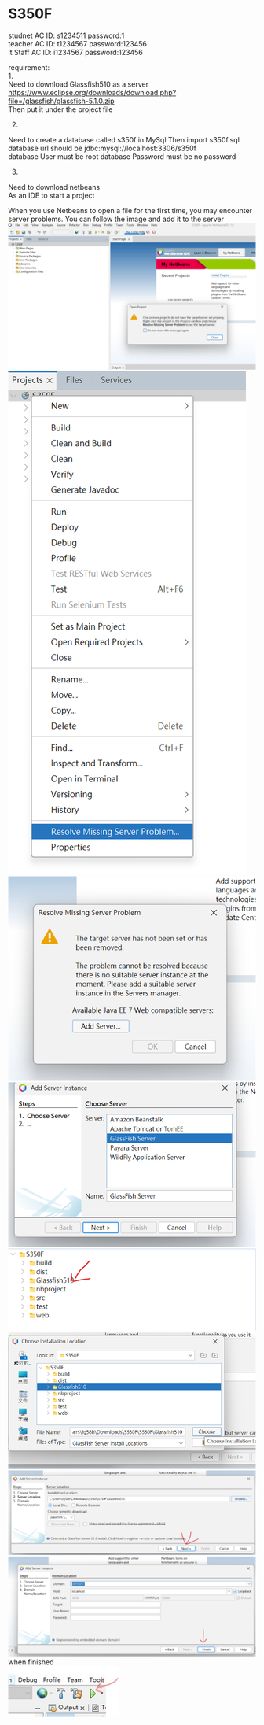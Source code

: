# S350F
studnet AC  ID: s1234511 password:1   
teacher AC  ID: t1234567 password:123456  
it Staff AC  ID: i1234567 password:123456  

requirement:  
1.  
Need to download Glassfish510 as a server  
https://www.eclipse.org/downloads/download.php?file=/glassfish/glassfish-5.1.0.zip  
Then put it under the project file  

2.  
Need to create a database called s350f in MySql
Then import s350f.sql 
database url should be jdbc:mysql://localhost:3306/s350f  
database User must be root
database Password must be no password  

3.  
Need to download netbeans  
As an IDE to start a project  
 
When you use Netbeans to open a file for the first time, you may encounter server problems. You can follow the image and add it to the server    
!['image'](follow/follow1.png)  
!['image'](follow/follow2.png)  
!['image'](follow/follow3.png)  
!['image'](follow/follow4.png)  
!['image'](follow/follow5.png)  
!['image'](follow/follow6.png)  
!['image'](follow/follow7.png)  
!['image'](follow/follow8.png)  
when finished   
!['image'](follow/follow9.jpg)  

